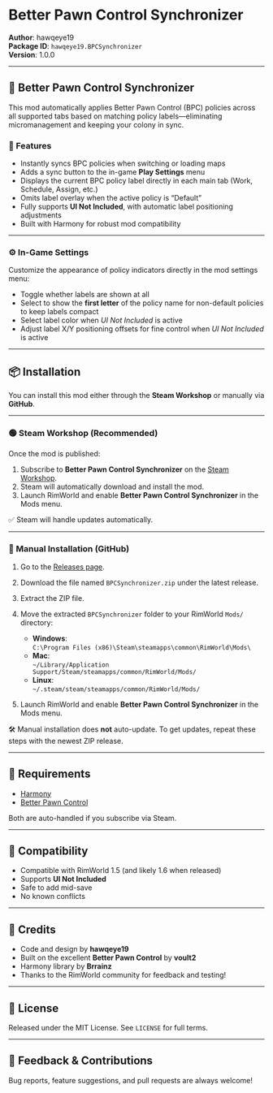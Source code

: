 ﻿# Better Pawn Control Synchronizer

**Author**: hawqeye19  
**Package ID**: `hawqeye19.BPCSynchronizer`  
**Version**: 1.0.0

---

## 🔁 Better Pawn Control Synchronizer

This mod automatically applies Better Pawn Control (BPC) policies across all supported tabs based on matching policy labels—eliminating micromanagement and keeping your colony in sync.

### 🔹 Features

- Instantly syncs BPC policies when switching or loading maps  
- Adds a sync button to the in-game **Play Settings** menu  
- Displays the current BPC policy label directly in each main tab (Work, Schedule, Assign, etc.)  
- Omits label overlay when the active policy is “Default”  
- Fully supports **UI Not Included**, with automatic label positioning adjustments  
- Built with Harmony for robust mod compatibility

---

### ⚙️ In-Game Settings

Customize the appearance of policy indicators directly in the mod settings menu:

- Toggle whether labels are shown at all  
- Select to show the **first letter** of the policy name for non-default policies to keep labels compact
- Select label color when *UI Not Included* is active
- Adjust label X/Y positioning offsets for fine control when *UI Not Included* is active

---

## 📦 Installation

You can install this mod either through the **Steam Workshop** or manually via **GitHub**.

---

### 🟢 Steam Workshop (Recommended)

Once the mod is published:

1. Subscribe to **Better Pawn Control Synchronizer** on the [Steam Workshop](https://steamcommunity.com/app/294100/workshop/).
2. Steam will automatically download and install the mod.
3. Launch RimWorld and enable **Better Pawn Control Synchronizer** in the Mods menu.

✅ Steam will handle updates automatically.

---

### 📁 Manual Installation (GitHub)

1. Go to the [Releases page](https://github.com/bstevenson0326/BPCSynchronizer/releases).
2. Download the file named `BPCSynchronizer.zip` under the latest release.
3. Extract the ZIP file.
4. Move the extracted `BPCSynchronizer` folder to your RimWorld `Mods/` directory:
   - **Windows**:  
     `C:\Program Files (x86)\Steam\steamapps\common\RimWorld\Mods\`
   - **Mac**:  
     `~/Library/Application Support/Steam/steamapps/common/RimWorld/Mods/`
   - **Linux**:  
     `~/.steam/steam/steamapps/common/RimWorld/Mods/`

5. Launch RimWorld and enable **Better Pawn Control Synchronizer** in the Mods menu.

🛠 Manual installation does **not** auto-update. To get updates, repeat these steps with the newest ZIP release.

---

## 🧩 Requirements

- [Harmony](https://github.com/pardeike/Harmony)  
- [Better Pawn Control](https://github.com/voult2/BetterPawnControl)

Both are auto-handled if you subscribe via Steam.

---

## 🧪 Compatibility

- Compatible with RimWorld 1.5 (and likely 1.6 when released)  
- Supports **UI Not Included**  
- Safe to add mid-save  
- No known conflicts

---

## 🙏 Credits

- Code and design by **hawqeye19**  
- Built on the excellent **Better Pawn Control** by **voult2**  
- Harmony library by **Brrainz**  
- Thanks to the RimWorld community for feedback and testing!

---

## 📜 License

Released under the MIT License. See `LICENSE` for full terms.

---

## 💬 Feedback & Contributions

Bug reports, feature suggestions, and pull requests are always welcome! 